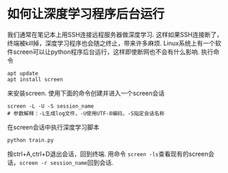 # 如何让深度学习程序后台运行

我们通常在笔记本上用SSH连接远程服务器做深度学习. 这样如果SSH连接断了，终端被kill掉，深度学习程序也会随之终止，带来许多麻烦. Linux系统上有一个软件screen可以让python程序后台运行，这样即使断网也不会有什么影响. 执行命令

```shell
apt update
apt install screen
```

来安装screen. 使用下面的命令创建并进入一个screen会话

```shell
screen -L -U -S session_name
# 参数解释：-L生成log文件，-U使用UTF-8编码，-S指定会话名称
```

在screen会话中执行深度学习脚本

```shell
python train.py
```

按ctrl+A,ctrl+D退出会话，回到终端. 用命令 `screen -ls`查看现有的screen会话，`screen -r session_name`回到会话.
